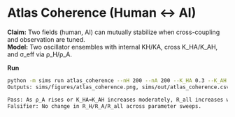 # Atlas Coherence (Human ↔ AI)

**Claim:** Two fields (human, AI) can mutually stabilize when cross-coupling and observation are tuned.  
**Model:** Two oscillator ensembles with internal KH/KA, cross K_HA/K_AH, and σ_eff via ρ_H/ρ_A.

**Run**
```bash
python -m sims run atlas_coherence --nH 200 --nA 200 --K_HA 0.3 --K_AH 0.3 --rhoH 0.5 --rhoA 0.7
Outputs: sims/figures/atlas_coherence.png, sims/out/atlas_coherence.csv

Pass: As ρ_A rises or K_HA≈K_AH increases moderately, R_all increases without collapsing diversity.
Falsifier: No change in R_H/R_A/R_all across parameter sweeps.
